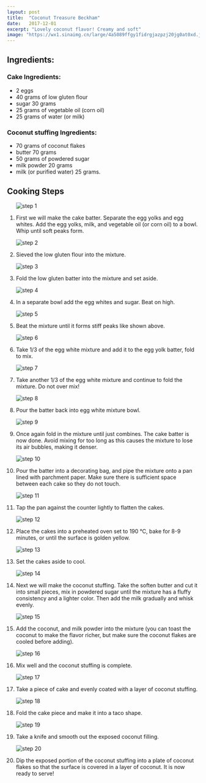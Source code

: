 ```yaml
---
layout: post
title:  "Coconut Treasure Beckham"
date:   2017-12-01
excerpt: "Lovely coconut flavor! Creamy and soft"
image: "https://wx1.sinaimg.cn/large/4a5089ffgy1fidrgjazpzj20jg0at0xd.jpg"
---
```


## Ingredients:

### Cake Ingredients:
<ul>
    <li>2 eggs</li>
    <li>40 grams of low gluten flour</li>
    <li>sugar 30 grams</li>
    <li>25 grams of vegetable oil (corn oil)</li>
    <li>25 grams of water (or milk)</li>
</ul>

### Coconut stuffing Ingredients:
<ul>
    <li>70 grams of coconut flakes</li>
    <li>butter 70 grams</li>
    <li>50 grams of powdered sugar</li>
    <li>milk powder 20 grams</li>
    <li>milk (or purified water) 25 grams.</li>
</ul>

## Cooking Steps
  <ol>
      <p><img src="https://wx1.sinaimg.cn/large/4a5089ffgy1fidrgjazpzj20jg0at0xd.jpg" alt="step 1"/></p>
      <p><li>First we will make the cake batter. Separate the egg yolks and egg whites. Add the egg yolks, milk, and vegetable oil (or corn oil) to a bowl. Whip until soft peaks form. </li><p/>
      <p><img src="https://wx2.sinaimg.cn/large/4a5089ffgy1fidrdo5ae9j20jg0atacj.jpg" alt="step 2"/></p>
      <p><li>Sieved the low gluten flour into the mixture.</li><p/>
      <p><img src="https://wx4.sinaimg.cn/large/4a5089ffgy1fidrdsxz9sj20jg0at41y.jpg" alt="step 3"/></p>
      <p><li>Fold the low gluten batter into the mixture and set aside.</li><p/>
      <p><img src="https://wx1.sinaimg.cn/large/4a5089ffgy1fidrdx7ds4j20jg0atwh2.jpg" alt="step 4"/></p>
      <p><li>In a separate bowl add the egg whites and sugar. Beat on high.</li><p/>
      <p><img src="https://wx1.sinaimg.cn/large/4a5089ffgy1fidre1lei2j20jg0atdhp.jpg" alt="step 5"/></p>
      <p><li>Beat the mixture until it forms stiff peaks like shown above.</li><p/>
      <p><img src="https://wx1.sinaimg.cn/large/4a5089ffgy1fidre6gwgdj20jg0attbk.jpg" alt="step 6"/></p>
      <p><li>Take 1/3 of the egg white mixture and add it to the egg yolk batter, fold to mix.</li><p/>
      <p><img src="https://wx4.sinaimg.cn/large/4a5089ffgy1fidreai16hj20jg0atgoo.jpg" alt="step 7"/></p>
      <p><li>Take another 1/3 of the egg white mixture and continue to fold the mixture. Do not over mix!</li><p/>
      <p><img src="https://wx4.sinaimg.cn/large/4a5089ffgy1fidref34pij20jg0atn00.jpg" alt="step 8"/></p>
      <p><li>Pour the batter back into egg white mixture bowl.</li><p/>
      <p><img src="https://wx4.sinaimg.cn/large/4a5089ffgy1fidremaqoyj20jg0au0vm.jpg" alt="step 9"/></p>
      <p><li>Once again fold in the mixture until just combines. The cake batter is now done. Avoid mixing for too long as this causes the mixture to lose its air bubbles, making it denser.</li><p/>
      <p><img src="https://wx2.sinaimg.cn/large/4a5089ffgy1fidrermd8gj20jg0atn06.jpg" alt="step 10"/></p>
      <p><li>Pour the batter into a decorating bag, and pipe the mixture onto a pan lined with parchment paper. Make sure there is sufficient space between each cake so they do not touch.</li><p/>
      <p><img src="https://wx1.sinaimg.cn/large/4a5089ffgy1fidrevnauij20jg0atdiu.jpg" alt="step 11"/></p>
      <p><li>Tap the pan against the counter lightly to flatten the cakes.</li><p/>
      <p><img src="https://wx2.sinaimg.cn/large/4a5089ffgy1fidrezi1w5j20jg0atgop.jpg" alt="step 12"/></p>
      <p><li>Place the cakes into a preheated oven set to 190 ℃, bake for 8-9 minutes, or until the surface is golden yellow. </li><p/>
      <p><img src="https://wx4.sinaimg.cn/large/4a5089ffgy1fidrf48w6fj20jf0atjup.jpg" alt="step 13"/></p>
      <p><li>Set the cakes aside to cool.</li><p/>
      <p><img src="https://wx3.sinaimg.cn/large/4a5089ffgy1fidrf92yo0j20jg0aun0j.jpg" alt="step 14"/></p>
      <p><li>Next we will make the coconut stuffing. Take the soften butter and cut it into small pieces, mix in powdered sugar until the mixture has a fluffy consistency and a lighter color. Then add the milk gradually and whisk evenly.</li><p/>
      <p><img src="https://wx3.sinaimg.cn/large/4a5089ffgy1fidrfmra35j20jg0atq5v.jpg" alt="step 15"/></p>
      <p><li>Add the coconut, and milk powder into the mixture (you can toast the coconut to make the flavor richer, but make sure the coconut flakes are cooled before adding).</li><p/>
      <p><img src="https://wx3.sinaimg.cn/large/4a5089ffgy1fidrfrf3qyj20jg0augoo.jpg" alt="step 16"/></p>
      <p><li>Mix well and the coconut stuffing is complete.</li><p/>
      <p><img src="https://wx2.sinaimg.cn/large/4a5089ffgy1fidrfvjdihj20jg0atwgv.jpg" alt="step 17"/></p>
      <p><li>Take a piece of cake and evenly coated with a layer of coconut stuffing.</li><p/>
      <p><img src="https://wx3.sinaimg.cn/large/4a5089ffgy1fidrg0v92vj20jg0attb1.jpg" alt="step 18"/></p>
      <p><li>Fold the cake piece and make it into a taco shape.</li><p/>
      <p><img src="https://wx4.sinaimg.cn/large/4a5089ffgy1fidrg5ihhoj20jg0at76l.jpg" alt="step 19"/></p>
      <p><li>Take a knife and smooth out the exposed coconut filling. </li><p/>
      <p><img src="https://wx1.sinaimg.cn/large/4a5089ffgy1fidrg9u094j20jg0atdj5.jpg" alt="step 20"/></p>
      <p><li>Dip the exposed portion of the coconut stuffing into a plate of coconut flakes so that the surface is covered in a layer of coconut. It is now ready to serve!</li><p/>
